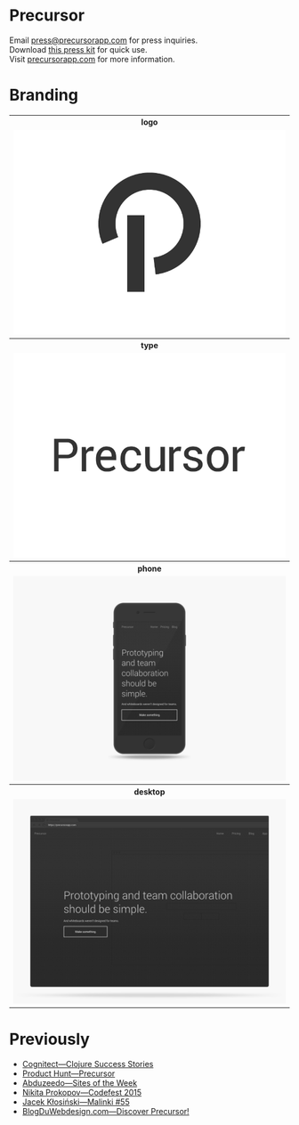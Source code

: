 Precursor
===
Email [press@precursorapp.com](mailto:press@precursorapp.com) for press inquiries. <br>
Download [this press kit](/PrecursorApp/press/archive/master.zip) for quick use. <br>
Visit [precursorapp.com](https://precursorapp.com/home) for more information. <br>

Branding
===
<table>
  <tr>
    <th>logo</th>
  </tr>
  <tr>
    <td>
      <a href="logo">
        <img src="logo/black.png"/>
      </a>
    </td>
  </tr>
  <tr>
    <th>type</th>
  </tr>
  <tr>
    <td>
      <a href="type">
        <img src="type/black.png"/>
      </a>
    </td>
  </tr>
  <tr>
    <th>phone</th>
  </tr>
  <tr>
    <td>
      <a href="phone">
        <img src="phone/home.png"/>
      </a>
    </td>
  </tr>
  <tr>
    <th>desktop</th>
  </tr>
  <tr>
    <td>
      <a href="desktop">
        <img src="desktop/home.png"/>
      </a>
    </td>
  </tr>
</table>

Previously
===
- [Cognitect—Clojure Success Stories](http://cognitect.com/clojure)
- [Product Hunt—Precursor](http://www.producthunt.com/posts/precursor)
- [Abduzeedo—Sites of the Week](http://abduzeedo.com/sites-week-exposure-theme-giveaway-themefuse)
- [Nikita Prokopov—Codefest 2015](http://tonsky.me/talks/2015-codefest/)
- [Jacek Kłosiński—Malinki #55](http://klosinski.net/malinki-55/)
- [BlogDuWebdesign.com—Discover Precursor!](http://www.blogduwebdesign.com/service-web/outil-prototype-collaboration-precursor/1717)
